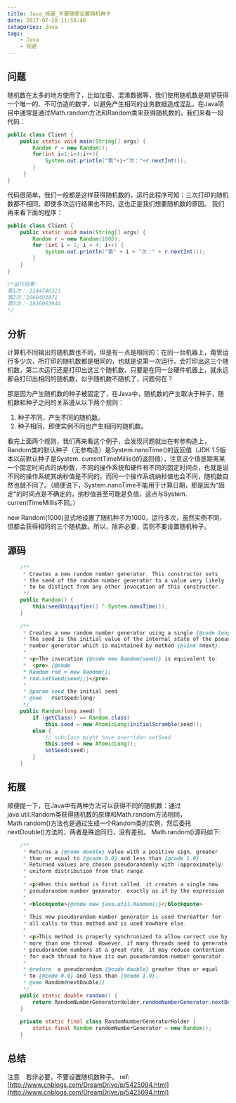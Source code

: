 ```yaml
---
title: Java_规避_不要随便设置随机种子
date: 2017-07-28 11:58:48
catagories: Java
tags:
    - Java
    - 规避
---
```


## 问题
随机数在太多的地方使用了，比如加密、混淆数据等，我们使用随机数是期望获得一个唯一的、不可仿造的数字，以避免产生相同的业务数据造成混乱。在Java项目中通常是通过Math.random方法和Random类来获得随机数的，我们来看一段代码：
```java
public class Client {
    public static void main(String[] args) {
        Random r = new Random();
        for(int i=1;i<4;i++){
            System.out.println("第"+i+"次："+r.nextInt());
        }  
     }  
}
```
代码很简单，我们一般都是这样获得随机数的，运行此程序可知：三次打印的随机数都不相同，即使多次运行结果也不同，这也正是我们想要随机数的原因。
我们再来看下面的程序：
```java
public class Client {
    public static void main(String[] args) {
        Random r = new Random(1000);
        for (int i = 1; i < 4; i++) {
            System.out.println("第" + i + "次：" + r.nextInt());
        }
    }
}

/*运行结果:
第1次：-1244746321
第2次：1060493871
第3次：-1826063944
*/
```

## 分析
计算机不同输出的随机数也不同，但是有一点是相同的：在同一台机器上，甭管运行多少次，所打印的随机数都是相同的，也就是说第一次运行，会打印出这三个随机数，第二次运行还是打印出这三个随机数，只要是在同一台硬件机器上，就永远都会打印出相同的随机数，似乎随机数不随机了，问题何在？

那是因为产生随机数的种子被固定了，在Java中，随机数的产生取决于种子，随机数和种子之间的关系遵从以下两个规则：
1. 种子不同，产生不同的随机数。
2. 种子相同，即使实例不同也产生相同的随机数。

看完上面两个规则，我们再来看这个例子，会发现问题就出在有参构造上，Random类的默认种子（无参构造）是System.nanoTime()的返回值（JDK 1.5版本以前默认种子是System. currentTimeMillis()的返回值），注意这个值是距离某一个固定时间点的纳秒数，不同的操作系统和硬件有不同的固定时间点，也就是说不同的操作系统其纳秒值是不同的，而同一个操作系统纳秒值也会不同，随机数自然也就不同了。（顺便说下，System.nanoTime不能用于计算日期，那是因为“固定”的时间点是不确定的，纳秒值甚至可能是负值，这点与System. currentTimeMillis不同。）

new Random(1000)显式地设置了随机种子为1000，运行多次，虽然实例不同，但都会获得相同的三个随机数。所以，除非必要，否则不要设置随机种子。

## 源码
```java
    /**
     * Creates a new random number generator. This constructor sets
     * the seed of the random number generator to a value very likely
     * to be distinct from any other invocation of this constructor.
     */
    public Random() {
        this(seedUniquifier() ^ System.nanoTime());
    }
    
    /**
     * Creates a new random number generator using a single {@code long} seed.
     * The seed is the initial value of the internal state of the pseudorandom
     * number generator which is maintained by method {@link #next}.
     *
     * <p>The invocation {@code new Random(seed)} is equivalent to:
     *  <pre> {@code
     * Random rnd = new Random();
     * rnd.setSeed(seed);}</pre>
     *
     * @param seed the initial seed
     * @see   #setSeed(long)
     */
    public Random(long seed) {
        if (getClass() == Random.class)
            this.seed = new AtomicLong(initialScramble(seed));
        else {
            // subclass might have overriden setSeed
            this.seed = new AtomicLong();
            setSeed(seed);
        }
    }
```

## 拓展
顺便提一下，在Java中有两种方法可以获得不同的随机数：通过java.util.Random类获得随机数的原理和Math.random方法相同，Math.random()方法也是通过生成一个Random类的实例，然后委托nextDouble()方法的，两者是殊途同归，没有差别。
Math.random()源码如下:
```java
    /**
     * Returns a {@code double} value with a positive sign, greater
     * than or equal to {@code 0.0} and less than {@code 1.0}.
     * Returned values are chosen pseudorandomly with (approximately)
     * uniform distribution from that range.
     *
     * <p>When this method is first called, it creates a single new
     * pseudorandom-number generator, exactly as if by the expression
     *
     * <blockquote>{@code new java.util.Random()}</blockquote>
     *
     * This new pseudorandom-number generator is used thereafter for
     * all calls to this method and is used nowhere else.
     *
     * <p>This method is properly synchronized to allow correct use by
     * more than one thread. However, if many threads need to generate
     * pseudorandom numbers at a great rate, it may reduce contention
     * for each thread to have its own pseudorandom-number generator.
     *
     * @return  a pseudorandom {@code double} greater than or equal
     * to {@code 0.0} and less than {@code 1.0}.
     * @see Random#nextDouble()
     */
    public static double random() {
        return RandomNumberGeneratorHolder.randomNumberGenerator.nextDouble();
    }
    
    private static final class RandomNumberGeneratorHolder {
        static final Random randomNumberGenerator = new Random();
    }
```

## 总结
注意　若非必要，不要设置随机数种子。
ref: 
[http://www.cnblogs.com/DreamDrive/p/5425094.html](http://www.cnblogs.com/DreamDrive/p/5425094.html)
